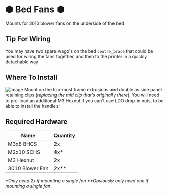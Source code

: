 # &#x2B22; Bed Fans &#x2B22;
Mounts for 3010 blower fans on the underside of the bed

## Tip For Wiring
You may have two spare wago's on the bed `centre_brace` that could be used for wiring the fans together, and then to the printer in a quickly detachable way

## Where To Install
![image](https://github.com/Alexander-T-Moss/Hex-Zero/assets/54496326/402bcebe-7aee-4caf-a0a3-537305239ca0)
Mount on the top-most frame extrusions and double as side panel retaining clips (_replacing the mid clip that's originally there_). You will need to pre-load an additional M3 Hexnut if you can't use LDO drop-in nuts, to be able to install the handles!

## Required Hardware
| Name | Quantity |
| --- | --- |
| M3x8 BHCS | 2x |
| M2x10 SCHS | 4x* |
| M3 Hexnut | 2x |
| 3010 Blower Fan | 2x** |

_*Only need 2x if mounting a single fan_
_**Obviously only need one if mounting a single fan_
